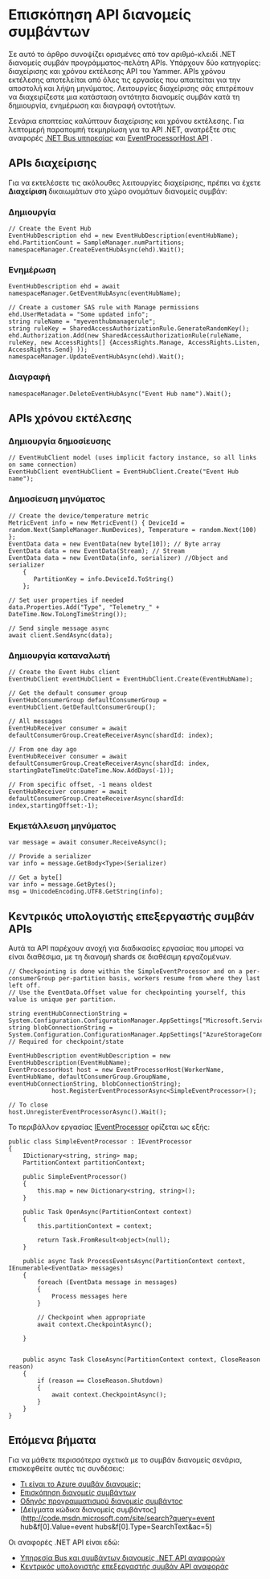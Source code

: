 <properties 
    pageTitle="Επισκόπηση των API διανομείς Azure συμβάν | Microsoft Azure"
    description="Μια σύνοψη των ορισμένα από το πλήκτρο .NET διανομείς συμβάν πρόγραμμα-πελάτη APIs."
    services="event-hubs"
    documentationCenter="na"
    authors="sethmanheim"
    manager="timlt"
    editor="" />
<tags 
    ms.service="event-hubs"
    ms.devlang="dotnet"
    ms.topic="article"
    ms.tgt_pltfrm="na"
    ms.workload="na"
    ms.date="08/16/2016"
    ms.author="sethm" />

# <a name="event-hubs-api-overview"></a>Επισκόπηση API διανομείς συμβάντων

Σε αυτό το άρθρο συνοψίζει ορισμένες από τον αριθμό-κλειδί .NET διανομείς συμβάν προγράμματος-πελάτη APIs. Υπάρχουν δύο κατηγορίες: διαχείρισης και χρόνου εκτέλεσης API του Yammer. APIs χρόνου εκτέλεσης αποτελείται από όλες τις εργασίες που απαιτείται για την αποστολή και λήψη μηνύματος. Λειτουργίες διαχείρισης σάς επιτρέπουν να διαχειρίζεστε μια κατάσταση οντότητα διανομείς συμβάν κατά τη δημιουργία, ενημέρωση και διαγραφή οντοτήτων.

Σενάρια εποπτείας καλύπτουν διαχείρισης και χρόνου εκτέλεσης. Για λεπτομερή παραπομπή τεκμηρίωση για τα API .NET, ανατρέξτε στις αναφορές [.NET Bus υπηρεσίας](https://msdn.microsoft.com/library/azure/mt419900.aspx) και [EventProcessorHost API](https://msdn.microsoft.com/library/azure/mt445521.aspx) .

## <a name="management-apis"></a>APIs διαχείρισης

Για να εκτελέσετε τις ακόλουθες λειτουργίες διαχείρισης, πρέπει να έχετε **Διαχείριση** δικαιωμάτων στο χώρο ονομάτων διανομείς συμβάν:

### <a name="create"></a>Δημιουργία

```
// Create the Event Hub
EventHubDescription ehd = new EventHubDescription(eventHubName);
ehd.PartitionCount = SampleManager.numPartitions;
namespaceManager.CreateEventHubAsync(ehd).Wait();
```

### <a name="update"></a>Ενημέρωση

```
EventHubDescription ehd = await namespaceManager.GetEventHubAsync(eventHubName);

// Create a customer SAS rule with Manage permissions
ehd.UserMetadata = "Some updated info";
string ruleName = "myeventhubmanagerule";
string ruleKey = SharedAccessAuthorizationRule.GenerateRandomKey();
ehd.Authorization.Add(new SharedAccessAuthorizationRule(ruleName, ruleKey, new AccessRights[] {AccessRights.Manage, AccessRights.Listen, AccessRights.Send} )); 
namespaceManager.UpdateEventHubAsync(ehd).Wait();
```

### <a name="delete"></a>Διαγραφή

```
namespaceManager.DeleteEventHubAsync("Event Hub name").Wait();
```

## <a name="run-time-apis"></a>APIs χρόνου εκτέλεσης

### <a name="create-publisher"></a>Δημιουργία δημοσίευσης

```
// EventHubClient model (uses implicit factory instance, so all links on same connection)
EventHubClient eventHubClient = EventHubClient.Create("Event Hub name");
```

### <a name="publish-message"></a>Δημοσίευση μηνύματος

```
// Create the device/temperature metric
MetricEvent info = new MetricEvent() { DeviceId = random.Next(SampleManager.NumDevices), Temperature = random.Next(100) };
EventData data = new EventData(new byte[10]); // Byte array
EventData data = new EventData(Stream); // Stream 
EventData data = new EventData(info, serializer) //Object and serializer 
    {
       PartitionKey = info.DeviceId.ToString()
    };

// Set user properties if needed
data.Properties.Add("Type", "Telemetry_" + DateTime.Now.ToLongTimeString());

// Send single message async
await client.SendAsync(data);
```

### <a name="create-consumer"></a>Δημιουργία καταναλωτή

```
// Create the Event Hubs client
EventHubClient eventHubClient = EventHubClient.Create(EventHubName);

// Get the default consumer group
EventHubConsumerGroup defaultConsumerGroup = eventHubClient.GetDefaultConsumerGroup();

// All messages
EventHubReceiver consumer = await defaultConsumerGroup.CreateReceiverAsync(shardId: index);

// From one day ago
EventHubReceiver consumer = await defaultConsumerGroup.CreateReceiverAsync(shardId: index, startingDateTimeUtc:DateTime.Now.AddDays(-1));
                        
// From specific offset, -1 means oldest
EventHubReceiver consumer = await defaultConsumerGroup.CreateReceiverAsync(shardId: index,startingOffset:-1); 
```

### <a name="consume-message"></a>Εκμετάλλευση μηνύματος

```
var message = await consumer.ReceiveAsync();

// Provide a serializer
var info = message.GetBody<Type>(Serializer)
                                    
// Get a byte[]
var info = message.GetBytes(); 
msg = UnicodeEncoding.UTF8.GetString(info);
```

## <a name="event-processor-host-apis"></a>Κεντρικός υπολογιστής επεξεργαστής συμβάν APIs

Αυτά τα API παρέχουν ανοχή για διαδικασίες εργασίας που μπορεί να είναι διαθέσιμα, με τη διανομή shards σε διαθέσιμη εργαζομένων.

```
// Checkpointing is done within the SimpleEventProcessor and on a per-consumerGroup per-partition basis, workers resume from where they last left off.
// Use the EventData.Offset value for checkpointing yourself, this value is unique per partition.

string eventHubConnectionString = System.Configuration.ConfigurationManager.AppSettings["Microsoft.ServiceBus.ConnectionString"];
string blobConnectionString = System.Configuration.ConfigurationManager.AppSettings["AzureStorageConnectionString"]; // Required for checkpoint/state

EventHubDescription eventHubDescription = new EventHubDescription(EventHubName);
EventProcessorHost host = new EventProcessorHost(WorkerName, EventHubName, defaultConsumerGroup.GroupName, eventHubConnectionString, blobConnectionString);
            host.RegisterEventProcessorAsync<SimpleEventProcessor>();

// To close
host.UnregisterEventProcessorAsync().Wait();   
```

Το περιβάλλον εργασίας [IEventProcessor](https://msdn.microsoft.com/library/azure/microsoft.servicebus.messaging.ieventprocessor.aspx) ορίζεται ως εξής:

```
public class SimpleEventProcessor : IEventProcessor
{
    IDictionary<string, string> map;
    PartitionContext partitionContext;

    public SimpleEventProcessor()
    {
        this.map = new Dictionary<string, string>();
    }

    public Task OpenAsync(PartitionContext context)
    {
        this.partitionContext = context;

        return Task.FromResult<object>(null);
    }

    public async Task ProcessEventsAsync(PartitionContext context, IEnumerable<EventData> messages)
    {
        foreach (EventData message in messages)
        {
            Process messages here
        }
        
        // Checkpoint when appropriate
        await context.CheckpointAsync();

    }


    public async Task CloseAsync(PartitionContext context, CloseReason reason)
    {
        if (reason == CloseReason.Shutdown)
        {
            await context.CheckpointAsync();
        }
    }
}
```

## <a name="next-steps"></a>Επόμενα βήματα

Για να μάθετε περισσότερα σχετικά με το συμβάν διανομείς σενάρια, επισκεφθείτε αυτές τις συνδέσεις:

- [Τι είναι το Azure συμβάν διανομείς;](event-hubs-what-is-event-hubs.md)
- [Επισκόπηση διανομείς συμβάντων](event-hubs-overview.md)
- [Οδηγός προγραμματισμού διανομείς συμβάντος](event-hubs-programming-guide.md)
- [Δείγματα κώδικα διανομείς συμβάντος](http://code.msdn.microsoft.com/site/search?query=event hub&f[0].Value=event hubs&f[0].Type=SearchText&ac=5)

Οι αναφορές .NET API είναι εδώ:

- [Υπηρεσία Bus και συμβάντων διανομείς .NET API αναφορών](https://msdn.microsoft.com/library/azure/mt419900.aspx)
- [Κεντρικός υπολογιστής επεξεργαστής συμβάν API αναφοράς](https://msdn.microsoft.com/library/azure/mt445521.aspx)
